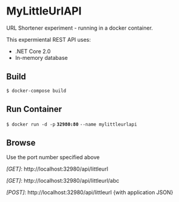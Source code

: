 # MyLittleUrlAPI
URL Shortener experiment - running in a docker container.

This expermiental REST API uses:
* .NET Core 2.0
* In-memory database 

## Build
 `$ docker-compose build`

## Run Container
 `$ docker run -d -p` __`32980:80`__ `--name mylittleurlapi`

## Browse
Use the port number specified above

_[GET]_: http://localhost:32980/api/littleurl

_[GET]_: http://localhost:32980/api/littleurl/abc

_[POST]_: http://localhost:32980/api/littleurl
{with application JSON}
